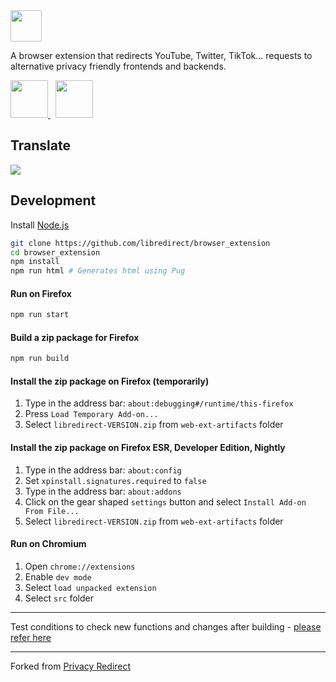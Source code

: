<img src="./img/libredirect_full.svg" height="50"/>

A browser extension that redirects YouTube, Twitter, TikTok... requests to alternative privacy friendly frontends and backends.

<a href="https://addons.mozilla.org/firefox/addon/libredirect/">
    <img src ="./img/badge-amo.png" height=60 >
</a>
&nbsp;
<a href="https://libredirect.github.io/download_chromium.html">
    <img src ="./img/badge-chromium.png" height=60 >
</a>

## Translate

<a href="https://hosted.weblate.org/projects/libredirect/extension">
    <img src ="./img/weblate.svg">
</a>

## Development

Install [Node.js](https://nodejs.org/)

```bash
git clone https://github.com/libredirect/browser_extension
cd browser_extension
npm install
npm run html # Generates html using Pug
```

#### Run on Firefox

```bash
npm run start
```

#### Build a zip package for Firefox

```bash
npm run build
```

#### Install the zip package on Firefox (temporarily)

1. Type in the address bar: `about:debugging#/runtime/this-firefox`
2. Press `Load Temporary Add-on...`
3. Select `libredirect-VERSION.zip` from `web-ext-artifacts` folder

#### Install the zip package on Firefox ESR, Developer Edition, Nightly

1. Type in the address bar: `about:config`
2. Set `xpinstall.signatures.required` to `false`
3. Type in the address bar: `about:addons`
4. Click on the gear shaped `settings` button and select `Install Add-on From File...`
5. Select `libredirect-VERSION.zip` from `web-ext-artifacts` folder

#### Run on Chromium

1. Open `chrome://extensions`
2. Enable `dev mode`
3. Select `load unpacked extension`
4. Select `src` folder

---

Test conditions to check new functions and changes after building - [please refer here](./test-conditions.md)

---

Forked from [Privacy Redirect](https://github.com/SimonBrazell/privacy-redirect)
